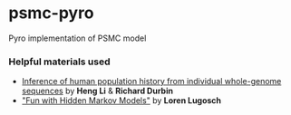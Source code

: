 # psmc-pyro
Pyro implementation of PSMC model

### Helpful materials used
* <a href="https://www.nature.com/articles/nature10231">Inference of human population history from individual whole-genome sequences</a> by <b>Heng Li</b> & <b>Richard Durbin</b>
* <a href="https://colab.research.google.com/drive/1IUe9lfoIiQsL49atSOgxnCmMR_zJazKI#scrollTo=1-NGIK1Q9g2C">"Fun with Hidden Markov Models"</a> by <b>Loren Lugosch</b>
